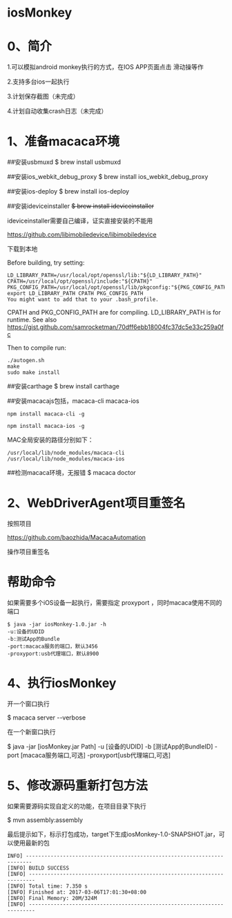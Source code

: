 # iosMonkey

# 0、简介

1.可以模拟android monkey执行的方式，在IOS APP页面点击 滑动操等作

2.支持多台ios一起执行

3.计划保存截图（未完成）

4.计划自动收集crash日志（未完成）


# 1、准备macaca环境

##安装usbmuxd
$ brew install usbmuxd

##安装ios_webkit_debug_proxy
$ brew install ios_webkit_debug_proxy

##安装ios-deploy
$ brew install ios-deploy

##安装ideviceinstaller
~~$ brew install ideviceinstaller~~

ideviceinstaller需要自己编译，证实直接安装的不能用

https://github.com/libimobiledevice/libimobiledevice

下载到本地

Before building, try setting:

```
LD_LIBRARY_PATH=/usr/local/opt/openssl/lib:"${LD_LIBRARY_PATH}"
CPATH=/usr/local/opt/openssl/include:"${CPATH}"
PKG_CONFIG_PATH=/usr/local/opt/openssl/lib/pkgconfig:"${PKG_CONFIG_PATH}"
export LD_LIBRARY_PATH CPATH PKG_CONFIG_PATH
You might want to add that to your .bash_profile.
```

CPATH and PKG_CONFIG_PATH are for compiling. LD_LIBRARY_PATH is for runtime. See also https://gist.github.com/samrocketman/70dff6ebb18004fc37dc5e33c259a0fc


Then to compile run:

	./autogen.sh
	make
	sudo make install


##安装carthage
$ brew install carthage

##安装macacajs包括，macaca-cli macaca-ios

```
npm install macaca-cli -g

npm install macaca-ios -g

```
MAC全局安装的路径分别如下：

```
/usr/local/lib/node_modules/macaca-cli
/usr/local/lib/node_modules/macaca-ios
```

##检测macaca环境，无报错
$ macaca doctor

# 2、WebDriverAgent项目重签名
按照项目

https://github.com/baozhida/MacacaAutomation

操作项目重签名

# 帮助命令
如果需要多个iOS设备一起执行，需要指定 proxyport ，同时macaca使用不同的端口
```
$ java -jar iosMonkey-1.0.jar -h
-u:设备的UDID
-b:测试App的Bundle
-port:macaca服务的端口，默认3456
-proxyport:usb代理端口，默认8900
```

# 4、执行iosMonkey
开一个窗口执行

$ macaca server --verbose

在一个新窗口执行

$ java -jar [iosMonkey.jar Path] -u [设备的UDID] -b [测试App的BundleID] -port [macaca服务端口,可选] -proxyport[usb代理端口,可选]
# 5、修改源码重新打包方法

如果需要源码实现自定义的功能，在项目目录下执行

$ mvn assembly:assembly

最后提示如下，标示打包成功，target下生成iosMonkey-1.0-SNAPSHOT.jar，可以使用最新的包
```
INFO] ------------------------------------------------------------------------
[INFO] BUILD SUCCESS
[INFO] ------------------------------------------------------------------------
[INFO] Total time: 7.350 s
[INFO] Finished at: 2017-03-06T17:01:30+08:00
[INFO] Final Memory: 20M/324M
[INFO] ------------------------------------------------------------------------
```

